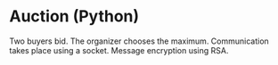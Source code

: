 # Auction (Python)
Two buyers bid. The organizer chooses the maximum.
Communication takes place using a socket. Message encryption using RSA.
